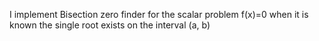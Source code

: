 I implement Bisection zero finder for the scalar problem f(x)=0 when it is known the single root exists on the interval (a, b)